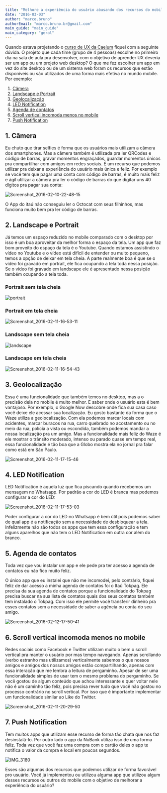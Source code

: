 ```yaml
---
title: "Melhore a experiência do usuário abusando dos recursos do mobile"
date: "2016-03-03"
author: "marco.bruno"
authorEmail: "marco.bruno.br@gmail.com"
main_guide: "main_guide"
main_category: "geral"
---
```


Quando estava projetando o [curso de UX da Caelum](https://www.caelum.com.br/curso-ux-usabilidade-mobile-web/) fiquei com a seguinte dúvida. O projeto que cada time (grupo de 4 pessoas) escolhe no primeiro dia na sala de aula pra desenvolver, com o objetivo de aprender UX deveria ser um app ou um projeto web desktop? O que me fez escolher um app em vez do site desktop ou de um sistema web foram os recursos que estão disponíveis ou são utilizados de uma forma mais efetiva no mundo mobile. Por exemplo:

1. [Câmera](#camera)
2. [Landscape e Portrait](#landscapePortrait)
3. [Geolocalização](#geolocalizacao)
4. [LED Notification](#ledNotification)
5. [Agenda de contatos](#agendaDeContatos)
6. [Scroll vertical incomoda menos no mobile](#scroll)
7. [Push Notification](#pushNotification)

## 1\. Câmera

Eu chuto que tirar selfies é forma que os usuários mais utilizam a câmera dos smartphones. Mas a câmera também é utilizada pra ler QRCodes e código de barras, gravar momentos engraçados, guardar momentos únicos pra compartilhar com amigos em redes sociais. É um recurso que podemos utilizar pra deixar a experiência do usuário mais única e feliz. Por exemplo se você tem que pagar uma conta com código de barras, é muito mais feliz e ágil utilizar a câmera pra ler o código de barras do que digitar uns 40 dígitos pra pagar sua conta:

![Screenshot_2016-02-10-22-48-15](https://blog.caelum.com.br/wp-content/uploads/2016/02/Screenshot_2016-02-10-22-48-15-1024x576.png)

O App do itaú não conseguiu ler o Octocat com seus filhinhos, mas funciona muito bem pra ler código de barras.

## 2\. Landscape e Portrait

Já temos um espaço reduzido no mobile comparado com o desktop por isso é um boa aproveitar da melhor forma o espaço da tela. Um app que faz bom proveito do espaço da tela é o Youtube. Quando estamos assistindo o vídeo no Youtube e o vídeo está difícil de entender ou muito pequeno, temos a opção de deixar em tela cheia. A parte realmente boa é que se o vídeo foi gravado em portrait, ele fica ocupando a tela toda nessa posição. Se o vídeo foi gravado em landscape ele é apresentado nessa posição também ocupando a tela toda.

### Portrait sem tela cheia

![portrait](https://blog.caelum.com.br/wp-content/uploads/2016/02/portrait-e1455228540984.png)

### Portrait em tela cheia

![Screenshot_2016-02-11-16-53-11](https://blog.caelum.com.br/wp-content/uploads/2016/02/Screenshot_2016-02-11-16-53-11-576x1024.png)

### Landscape sem tela cheia

![landscape](https://blog.caelum.com.br/wp-content/uploads/2016/02/landscape-e1455228803144.png)

### Landscape em tela cheia

![Screenshot_2016-02-11-16-54-43](https://blog.caelum.com.br/wp-content/uploads/2016/02/Screenshot_2016-02-11-16-54-43-1024x576.png)

## 3\. Geolocalização

Essa é uma funcionalidade que também temos no desktop, mas a o precisão dela no mobile é muito melhor. E saber onde o usuário esta é bem vantajoso. Por exemplo, o Google Now descobre onde fica sua casa caso você deixe ele acessar sua localização. Eu gosto bastante da forma que o Waze utiliza a geolocalização. Com ela podemos marcar locais com acidentes, marcar buracos na rua, carro quebrado no acostamento ou no meio da rua, polícia a vista ou escondida, também podemos mandar a nossa localização pra um amigo. Mas a funcionalidade mais feliz do Waze é ele mostrar o trânsito moderado, intenso ou parado quase em tempo real, essa funcionalidade é tão boa que a Globo mostra ela no jornal pra falar como está em São Paulo.

![Screenshot_2016-02-11-17-15-46](https://blog.caelum.com.br/wp-content/uploads/2016/02/Screenshot_2016-02-11-17-15-46-e1455229402547.png)

## 4\. LED Notification

LED Notification é aquela luz que fica piscando quando recebemos um mensagem no Whatsapp. Por padrão a cor do LED é branca mas podemos configurar a cor do LED:

![Screenshot_2016-02-11-17-53-03](https://blog.caelum.com.br/wp-content/uploads/2016/02/Screenshot_2016-02-11-17-53-03-e1455229101638.png)

Poder configurar a cor do LED no Whatsapp é bem útil pois podemos saber de qual app é a notificação sem a necessidade de desbloquear a tela. Infelizmente não são todos os apps que tem essa configuração e tem alguns aparelhos que não tem o LED Notification em outra cor além do branco.

## 5\. Agenda de contatos

Toda vez que vou instalar um app e ele pede pra ter acesso a agenda de contatos eu não fico muito feliz.

O único app que eu instalei que não me incomodei, pelo contrário, fiquei feliz de dar acesso a minha agenda de contatos foi o Itaú Tokpag. Ele precisa da sua agenda de contatos porque a funcionalidade do Tokpag precisa buscar na sua lista de contatos quais dos seus contatos também tem instalado o Tokpag. Com isso ele permite você transferir dinheiro pra esses contatos sem a necessidade de saber a agência ou conta do seu amigo.

![Screenshot_2016-02-12-17-50-41](https://blog.caelum.com.br/wp-content/uploads/2016/02/Screenshot_2016-02-12-17-50-41-e1455369750257.png)

## 6\. Scroll vertical incomoda menos no mobile

Redes sociais como Facebook e Twitter utilizam muito o bem o scroll vertical pra manter o usuário por mas tempo navegando. Apenas scrollando (verbo estranho mas utilizamos) verticalmente sabemos o que nossos amigos e amigos dos nossos amigos estão compartilhando, apenas com essa interação que me lembra a leitura de pergaminho. Apesar de ser uma funcionalidade simples de usar tem o mesmo problema do pergaminho. Se você gostou de algum conteúdo que achou interessante e quer voltar nele não é um caminho tão feliz, pois precisa rever tudo que você não gostou no processo contrário no scroll vertical. Por isso que é importante implementar um funcionalidade similar ao Like do Twitter.

![Screenshot_2016-02-11-20-29-50](https://blog.caelum.com.br/wp-content/uploads/2016/02/Screenshot_2016-02-11-20-29-50-e1455229895462.png)

## 7\. Push Notification

Tem muitos apps que utilizam esse recurso de forma tão chata que nos faz desinstalá-lo. Por outro lado o app da NuBank utiliza isso de uma forma feliz. Toda vez que você faz uma compra com o cartão deles o app te notifica o valor da compra e local em poucos segundos.

![IMG_3180](https://blog.caelum.com.br/wp-content/uploads/2016/02/IMG_3180-e1455224506983-1024x905.png)

Esses são algumas dos recursos que podemos utilizar de forma favorável pro usuário. Você já implementou ou utilizou alguma app que utilizou algum desses recursos ou outros do mobile com o objetivo de melhorar a experiência do usuário?
